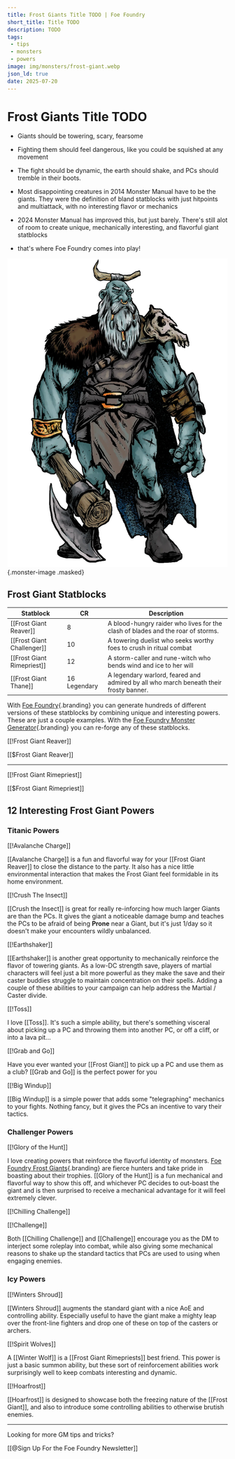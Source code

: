 ```yaml
---
title: Frost Giants Title TODO | Foe Foundry
short_title: Title TODO
description: TODO
tags:
 - tips
 - monsters
 - powers
image: img/monsters/frost-giant.webp
json_ld: true
date: 2025-07-20
---
```


# Frost Giants Title TODO

- Giants should be towering, scary, fearsome
- Fighting them should feel dangerous, like you could be squished at any movement
- The fight should be dynamic, the earth should shake, and PCs should tremble in their boots.

- Most disappointing creatures in 2014 Monster Manual have to be the giants. They were the definition of bland statblocks with just hitpoints and multiattack, with no interesting flavor or mechanics
- 2024 Monster Manual has improved this, but just barely. There's still alot of room to create unique, mechanically interesting, and flavorful giant statblocks
- that's where Foe Foundry comes into play!

![Frost Giant charging into battle with frost-covered axe and ragged furs](../img/monsters/frost-giant.webp){.monster-image .masked}

<div class="break-after"></div>

## Frost Giant Statblocks

| Statblock                    | CR            | Description                                                                     |
|------------------------------|---------------|---------------------------------------------------------------------------------|
| [[Frost Giant Reaver]]       | 8             | A blood-hungry raider who lives for the clash of blades and the roar of storms. |
| [[Frost Giant Challenger]]   | 10            | A towering duelist who seeks worthy foes to crush in ritual combat |
| [[Frost Giant Rimepriest]]   | 12            | A storm-caller and rune-witch who bends wind and ice to her will |
| [[Frost Giant Thane]]        | 16 Legendary  | A legendary warlord, feared and admired by all who march beneath their frosty banner. |

With [Foe Foundry](./index.md){.branding} you can generate hundreds of different versions of these statblocks by combining unique and interesting powers. These are just a couple examples. With the [Foe Foundry Monster Generator](../generate.md){.branding} you can re-forge any of these statblocks.

[[!Frost Giant Reaver]]

[[$Frost Giant Reaver]]

---

[[!Frost Giant Rimepriest]]

[[$Frost Giant Rimepriest]]


## 12 Interesting Frost Giant Powers

### Titanic Powers

[[!Avalanche Charge]]

[[Avalanche Charge]] is a fun and flavorful way for your [[Frost Giant Reaver]] to close the distance to the party. It also has a nice little environmental interaction that makes the Frost Giant feel formidable in its home environment.

[[!Crush The Insect]]

[[Crush the Insect]] is great for really re-inforcing how much larger Giants are than the PCs. It gives the giant a noticeable damage bump and teaches the PCs to be afraid of being **Prone** near a Giant, but it's just 1/day so it doesn't make your encounters wildly unbalanced.

[[!Earthshaker]]

[[Earthshaker]] is another great opportunity to mechanically reinforce the flavor of towering giants. As a low-DC strength save, players of martial characters will feel just a bit more powerful as they make the save and their caster buddies struggle to maintain concentration on their spells. Adding a couple of these abilities to your campaign can help address the Martial / Caster divide.

[[!Toss]]

I love [[Toss]]. It's such a simple ability, but there's something visceral about picking up a PC and throwing them into another PC, or off a cliff, or into a lava pit...

[[!Grab and Go]]

Have you ever wanted your [[Frost Giant]] to pick up a PC and use them as a club? [[Grab and Go]] is the perfect power for you

[[!Big Windup]]

[[Big Windup]] is a simple power that adds some "telegraphing" mechanics to your fights. Nothing fancy, but it gives the PCs an incentive to vary their tactics. 

### Challenger Powers

[[!Glory of the Hunt]]

I love creating powers that reinforce the flavorful identity of monsters. [Foe Foundry Frost Giants](../monsters/frost-giant.md){.branding} are fierce hunters and take pride in boasting about their trophies. [[Glory of the Hunt]] is a fun mechanical and flavorful way to show this off, and whichever PC decides to out-boast the giant and is then surprised to receive a mechanical advantage for it will feel extremely clever.

[[!Chilling Challenge]]

[[!Challenge]]

Both [[Chilling Challenge]] and [[Challenge]] encourage you as the DM to interject some roleplay into combat, while also giving some mechanical reasons to shake up the standard tactics that PCs are used to using when engaging enemies.

### Icy Powers

[[!Winters Shroud]]

[[Winters Shroud]] augments the standard giant with a nice AoE and controlling ability. Especially useful to have the giant make a mighty leap over the front-line fighters and drop one of these on top of the casters or archers.

[[!Spirit Wolves]]

A [[Winter Wolf]] is a [[Frost Giant Rimepriests]] best friend. This power is just a basic summon ability, but these sort of reinforcement abilities work surprisingly well to keep combats interesting and dynamic.

[[!Hoarfrost]]

[[Hoarfrost]] is designed to showcase both the freezing nature of the [[Frost Giant]], and also to introduce some controlling abilities to otherwise brutish enemies.

---

Looking for more GM tips and tricks?

[[@Sign Up For the Foe Foundry Newsletter]]